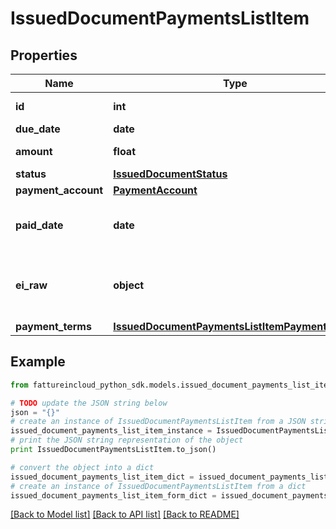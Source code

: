 # IssuedDocumentPaymentsListItem


## Properties
Name | Type | Description | Notes
------------ | ------------- | ------------- | -------------
**id** | **int** | Unique identifier. | [optional] 
**due_date** | **date** | Due date. | [optional] 
**amount** | **float** | Payment amount. | [optional] 
**status** | [**IssuedDocumentStatus**](IssuedDocumentStatus.md) |  | [optional] 
**payment_account** | [**PaymentAccount**](PaymentAccount.md) |  | [optional] 
**paid_date** | **date** | Payment date. [Only if status is paid] | [optional] 
**ei_raw** | **object** | Advanced raw attributes for e-invoices. | [optional] 
**payment_terms** | [**IssuedDocumentPaymentsListItemPaymentTerms**](IssuedDocumentPaymentsListItemPaymentTerms.md) |  | [optional] 

## Example

```python
from fattureincloud_python_sdk.models.issued_document_payments_list_item import IssuedDocumentPaymentsListItem

# TODO update the JSON string below
json = "{}"
# create an instance of IssuedDocumentPaymentsListItem from a JSON string
issued_document_payments_list_item_instance = IssuedDocumentPaymentsListItem.from_json(json)
# print the JSON string representation of the object
print IssuedDocumentPaymentsListItem.to_json()

# convert the object into a dict
issued_document_payments_list_item_dict = issued_document_payments_list_item_instance.to_dict()
# create an instance of IssuedDocumentPaymentsListItem from a dict
issued_document_payments_list_item_form_dict = issued_document_payments_list_item.from_dict(issued_document_payments_list_item_dict)
```
[[Back to Model list]](../README.md#documentation-for-models) [[Back to API list]](../README.md#documentation-for-api-endpoints) [[Back to README]](../README.md)


